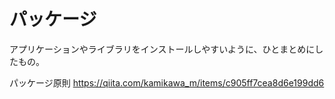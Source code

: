 # パッケージ

アプリケーションやライブラリをインストールしやすいように、ひとまとめにしたもの。

パッケージ原則
https://qiita.com/kamikawa_m/items/c905ff7cea8d6e199dd6
